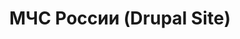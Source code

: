 ---
title: МЧС России (Drupal Site)
category: Web Desing
category_slug: f-webd f-wdev
type: gallery
image: assets/img/works/caribank/caribank_cover.jpg
gallery: assets/img/works/caribank/00_Home Caribbean Development Bank_00.jpg,assets/img/works/caribank/01_Home Caribbean Development Bank_01.jpg,assets/img/works/caribank/02_Home Caribbean Development Bank_02.jpg,assets/img/works/caribank/03_Home Caribbean Development Bank_03.jpg,assets/img/works/caribank/04_Home Caribbean Development Bank_04.jpg,assets/img/works/caribank/05_About Us Caribbean Development Bank.jpg,assets/img/works/caribank/06_Sectors & Themes Caribbean Development Bank_02.jpg,assets/img/works/caribank/07_Sectors & Themes Caribbean Development Bank_01.jpg,assets/img/works/caribank/08_Resource Library Caribbean Development Bank.jpg,assets/img/works/caribank/09_Programmes Caribbean Development Bank.jpg,assets/img/works/caribank/10_Procurement Caribbean Development Bank.jpg,assets/img/works/caribank/11_Policies & Strategies Caribbean Development Bank.jpg,assets/img/works/caribank/12_Our Work Caribbean Development Bank.jpg,assets/img/works/caribank/13_Non-Borrowing Members Caribbean Development Bank.jpg,assets/img/works/caribank/14_News & Events Caribbean Development Bank.jpg,assets/img/works/caribank/15_Investors Caribbean Development Bank.jpg,assets/img/works/caribank/16_Evaluation Caribbean Development Bank.jpg,assets/img/works/caribank/17_Corporate Governance Caribbean Development Bank.jpg,assets/img/works/caribank/18_Contact Us Caribbean Development Bank.jpg,assets/img/works/caribank/19_Careers Caribbean Development Bank_02.jpg,assets/img/works/caribank/20_Careers Caribbean Development Bank_01.jpg,assets/img/works/caribank/21_Borrowing Members Caribbean Development Bank.jpg,assets/img/works/caribank/22_Bank Organisation Caribbean Development Bank.jpg,assets/img/works/caribank/23_Bank History Caribbean Development Bank.jpg,assets/img/works/caribank/caribank_slider.gif
---